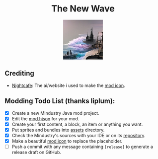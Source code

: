 <h1 align="center">The New Wave</h1>

<p align="center"><img src="icon.png" alt="Mod Icon"></p>

<p></p>

## Crediting

- [Nightcafe](https://creator.nightcafe.studio): The ai/website i used to make the [mod icon](icon.png).

## Modding Todo List (thanks liplum):

- [x] Create a new Mindustry Java mod project.
- [x] Edit the [mod.hjson](mod.hjson) for your mod.
- [x] Create your first content, a block, an item or anything you want.
- [x] Put sprites and bundles into [assets](assets) directory.
- [x] Check the Mindustry's sources with your IDE or on its [repository](https://github.com/Anuken/Mindustry).
- [x] Make a beautiful [mod icon](icon.png) to replace the placeholder.
- [ ] Push a commit with any message containing `[release]` to generate a release draft on GitHub. 
